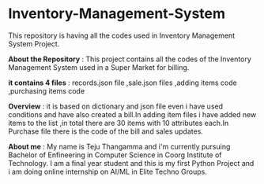 # Inventory-Management-System
This repository is having all the codes used in Inventory Management System Project.











 **About the Repository** :
 This project contains all the codes of the Inventory Management System used in a Super Market for billing.
 
 
 
 
 
 
 
 
 
 
 

**it contains 4 files**   :
 records.json file
 ,sale.json files
 ,adding items code
 ,purchasing items code
 
 
 
 
 
 
 
 
 
 
 
 
**Overview** :
 it is based on dictionary and json file even i have used conditions
 and have also created a bill.In adding item files i have added new items to the list ,in total there are 30 items with 10 attributes each.In Purchase file there is the code of the bill and sales updates.
 
 
 
 
 
 
 
 
 
 
 **About me** :
 My name is Teju Thangamma and i'm currently pursuing Bachelor of Enfineering in Computer Science in Coorg Institute of Technology. I am a final year student and this is my first Python Project and i am doing online internship on AI/ML in Elite Techno Groups.
 

